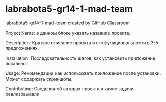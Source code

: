 # labrabota5-gr14-1-mad-team
labrabota5-gr14-1-mad-team created by GitHub Classroom
<p>Project Name: в данном блоке указать название проекта.</p>
<p> Description: Краткое описание проекта и его функциональности в 3-5
предложениях.<p>
<p> Installation: Последовательность шагов, как установить приложение
локально.</p>
<p>Usage: Рекомендации как использовать приложение после установки.
Может содержать скриншоты.</p>
<p>Contributing: Сведения об авторах проекта и какие задачи реализовывали.</p>
